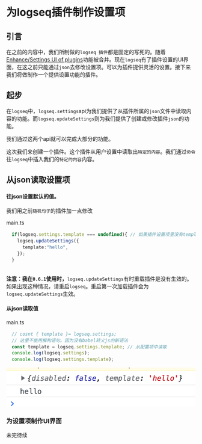 # 为logseq插件制作设置项

## 引言

在之前的内容中，我们所制做的`logseq 插件`都是固定的写死的。随着[Enhance/Settings UI of plugins](https://github.com/logseq/logseq/pull/4035)功能被合并。现在`logseq`有了插件设置的UI界面，在这之前只能通过`json`去修改设置项。可以为插件提供灵活的设置。接下来我们将做制作一个提供设置功能的插件。

## 起步

在`logseq`中，`logseq.settings`api为我们提供了从插件所属的`json`文件中读取内容的功能。而`logseq.updateSettings`则为我们提供了创建或修改插件`json`的功能。

我们通过这两个api就可以完成大部分的功能。

这次我们来创建一个插件。这个插件从用户设置中读取出`特定的内容`。我们通过`命令`往`logseq`中插入我们的`特定的内容`内容。

## 从json读取设置项

#### 往json设置默认的值。

我们用之前`随机句子`的插件加一点修改

main.ts

```typescript
  if(logseq.settings.template === undefined){ // 如果插件设置项里没有template。既可以认为第一次打开插件。这里往里面写配置项
    logseq.updateSettings({
      template:"hello",
    });
  }
	
```

**注意：我在`0.6.1`使用时，**`logseq.updateSettings`有时重载插件是没有生效的。如果出现这种情况，请重启`logseq`。重启第一次加载插件会为`logseq.updateSettings`生效。

#### 从json读取值

main.ts

```typescript
  // cosnt { template }= logseq.settings;
  // 这里不能用解构语句。因为没有babel转义js的新语法
  const template = logseq.settings.template; // 从配置项中读取
  console.log(logseq.settings);
  console.log(logseq.settings.template);
```

![](../.gitbook/assets/38.png)

### 为设置项制作UI界面

未完待续
